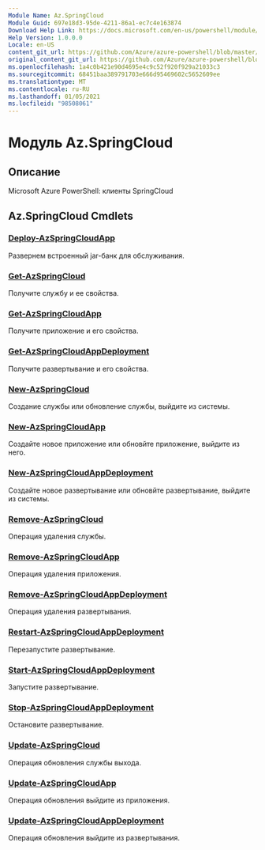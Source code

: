 ```yaml
---
Module Name: Az.SpringCloud
Module Guid: 697e18d3-95de-4211-86a1-ec7c4e163874
Download Help Link: https://docs.microsoft.com/en-us/powershell/module/az.springcloud
Help Version: 1.0.0.0
Locale: en-US
content_git_url: https://github.com/Azure/azure-powershell/blob/master/src/SpringCloud/help/Az.SpringCloud.md
original_content_git_url: https://github.com/Azure/azure-powershell/blob/master/src/SpringCloud/help/Az.SpringCloud.md
ms.openlocfilehash: 1a4c0b421e90d4695e4c9c52f920f929a21033c3
ms.sourcegitcommit: 68451baa389791703e666d95469602c5652609ee
ms.translationtype: MT
ms.contentlocale: ru-RU
ms.lasthandoff: 01/05/2021
ms.locfileid: "98508061"
---
```

# Модуль Az.SpringCloud
## Описание
Microsoft Azure PowerShell: клиенты SpringCloud

## Az.SpringCloud Cmdlets
### [Deploy-AzSpringCloudApp](Deploy-AzSpringCloudApp.md)
Развернем встроенный jar-банк для обслуживания.

### [Get-AzSpringCloud](Get-AzSpringCloud.md)
Получите службу и ее свойства.

### [Get-AzSpringCloudApp](Get-AzSpringCloudApp.md)
Получите приложение и его свойства.

### [Get-AzSpringCloudAppDeployment](Get-AzSpringCloudAppDeployment.md)
Получите развертывание и его свойства.

### [New-AzSpringCloud](New-AzSpringCloud.md)
Создание службы или обновление службы, выйдите из системы.

### [New-AzSpringCloudApp](New-AzSpringCloudApp.md)
Создайте новое приложение или обновйте приложение, выйдите из него.

### [New-AzSpringCloudAppDeployment](New-AzSpringCloudAppDeployment.md)
Создайте новое развертывание или обновйте развертывание, выйдите из системы.

### [Remove-AzSpringCloud](Remove-AzSpringCloud.md)
Операция удаления службы.

### [Remove-AzSpringCloudApp](Remove-AzSpringCloudApp.md)
Операция удаления приложения.

### [Remove-AzSpringCloudAppDeployment](Remove-AzSpringCloudAppDeployment.md)
Операция удаления развертывания.

### [Restart-AzSpringCloudAppDeployment](Restart-AzSpringCloudAppDeployment.md)
Перезапустите развертывание.

### [Start-AzSpringCloudAppDeployment](Start-AzSpringCloudAppDeployment.md)
Запустите развертывание.

### [Stop-AzSpringCloudAppDeployment](Stop-AzSpringCloudAppDeployment.md)
Остановите развертывание.

### [Update-AzSpringCloud](Update-AzSpringCloud.md)
Операция обновления службы выхода.

### [Update-AzSpringCloudApp](Update-AzSpringCloudApp.md)
Операция обновления выйдите из приложения.

### [Update-AzSpringCloudAppDeployment](Update-AzSpringCloudAppDeployment.md)
Операция обновления выйдите из развертывания.

